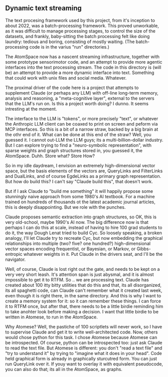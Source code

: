 Dynamic text streaming
----------------------
The text procesing framework used by this project, from it's inception
to about 2022, was a batch-processing framework. This proved unworkable,
as it was difficult to manage processing stages, to control the size of
the datasets, and frankly, baby-sitting the batch processing felt like
doing laundry: tedious and boring, consisting of mostly waiting.
(The batch-processing code is in the varius "run" directories.)

The AtomSpace now has a nascent streaming infrastructure, together with
some prototype sensorimotor code, and an attempt to provide more agentic
interfaces into the text processing stream. The code in this directory
is (will be) an attempt to provide a more dynamic interface into text.
Something that could work with unix files and social media. Whatever.

The proximal driver of the code here is a project that attempts to
supplement Claude (or perhaps any LLM) with off-line long-term memory,
analysis and reasoning, a "meta-cognitive layer", external to the
servers that the LLM's run on. Is this a project worth doing? I dunno.
It seems intresting at the moment.

The interface to the LLM is "tokens", or more precisely "text", or
whatever the Anthropic LLM client can be coaxed to print on screen and
peform via MCP interfaces. So this is a bit of a narrow straw, backed
by a big brain at the othr end of it. What can be done at this end of
the straw? Well, you guessed it. I cannot out-LLM the LLM guys; its a
multi-billion-dollar industry. But I can explore trying to find a
"neuro-symbolic representation", with sparse weights and graph structures
stored in, you guessed it, the AtomSpace. Duhh. Store what? Store How?

So in my idle daydream, I envision an extremely high-dimensional vector
space, but the basis elements of the vectors are, QueryLinks and
FilterLinks and DualLinks, and of course EgdeLinks as a primary graph
representation. But how do build this? I can't say "Claude build this",
that doesn't work.

But if I ask Claude to "build me something" it will happily propose some
stunningly naive approach from some 1980's AI textbook.  For a machine
trained on hundreds of thousands ot the latest academic journal articles,
this is deeply disappointing. But we role with the punches.

Claude proposes semantic extraction into graph structures, so OK, this
is very old-school, maybe 1990's AI now. The big difference now is that
perhaps I can do this at scale, instead of having to hire 100 grad
students to do it, the way Dough Lenat tried to build Cyc. So loosely
speaking, a broken analogy, I'll let Claude try to recreate Cyc, but
now embedding the graphical relationships into multiple (two? five?
one hundred?) high-dimensional vector spaces encoding frequentist,
or Bayesian, or Markov, or Gibbs-entropic whatever weights in it. Put
Claude in the drivers seat, and I'll be the navigator.

Well, of course, Claude is lost right out the gate, and needs to be kept
on a very very short leash. It's attention span is just abysmal, and it
is almost impossible to get it to RTFM. So .. we are processing text.
Claude has created about 100 itty bitty utilities that do this and that,
its all disorganized, its all spaghetti code, can Claude can't remember
what it created last week, even though it is right there, in the same
directory. And this is why I want to create a memory system for it: so
it can remember these things. I can force it to RTFM once, but after
that, there needs to be a little birdie reminding him to take anohter
look before making a decision. I want that little birdie to be written
in Atomese, to run in the AtomSpace.

Why Atomese? Well, the pastiche of 100 scriptlets will never work, so
I have to supervise Claude and get it to write well-architected code.
Now, others would chose python for this task. I chose Atomese because
Atomese can be introspected. Of course, python can be introspected too:
just ask Claude to read the text file. But Atomese is different: you
don't "read a text file" and "try to understand it" by trying to 
"imagine what it does in your head". Code held graphical form is
already in graphically sturcutred form. You can just run QueryLink
over it. If youy want to overlay it with equivalent pseudocode, you
can also do that; its all in the AtomSpace, as graphs.

